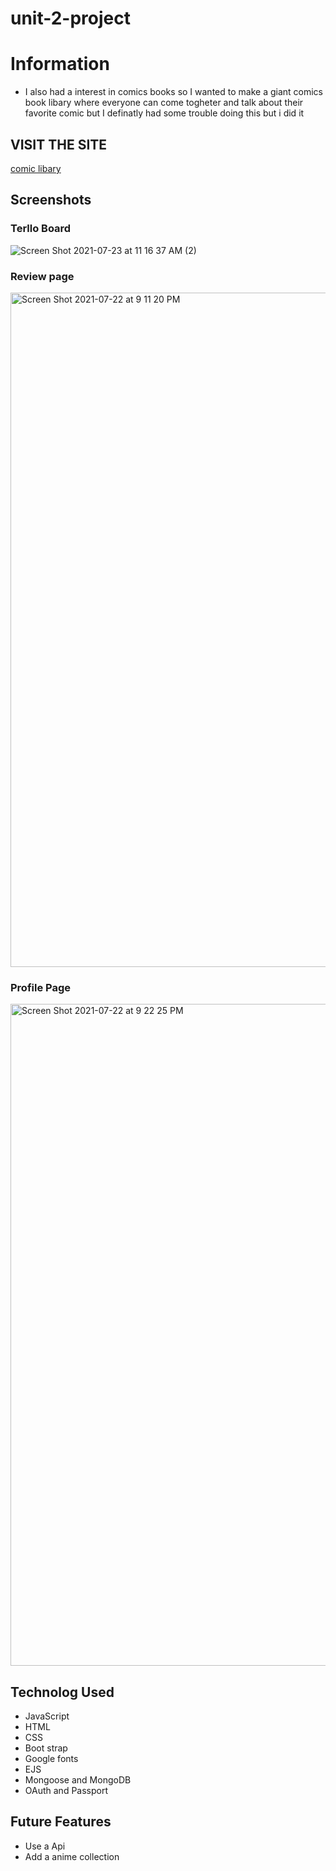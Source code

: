 # unit-2-project

# Information
* I also had a interest in comics books so I wanted to make a giant comics book libary  where everyone can come togheter and talk about their favorite comic but I definatly had some trouble doing this but i did it

## VISIT THE SITE
 [comic libary](https://comicslibary.herokuapp.com/)

## Screenshots

### Terllo Board
![Screen Shot 2021-07-23 at 11 16 37 AM (2)](https://user-images.githubusercontent.com/84632326/127603063-37f57139-f685-47c4-bd21-2a4dc6c14c79.png)
### Review page
<img width="1079" alt="Screen Shot 2021-07-22 at 9 11 20 PM" src="https://user-images.githubusercontent.com/84632326/127602477-63b8fd44-0f55-4aa5-bdd5-451857411907.png">

### Profile Page
<img width="1059" alt="Screen Shot 2021-07-22 at 9 22 25 PM" src="https://user-images.githubusercontent.com/84632326/127602681-b7bd2d6a-e7a4-4a55-a0ee-8b24bb32bdc7.png">

## Technolog Used
* JavaScript
* HTML
* CSS
* Boot strap
* Google fonts
* EJS
* Mongoose and MongoDB
* OAuth and Passport

## Future Features
* Use a Api
* Add a anime collection 






